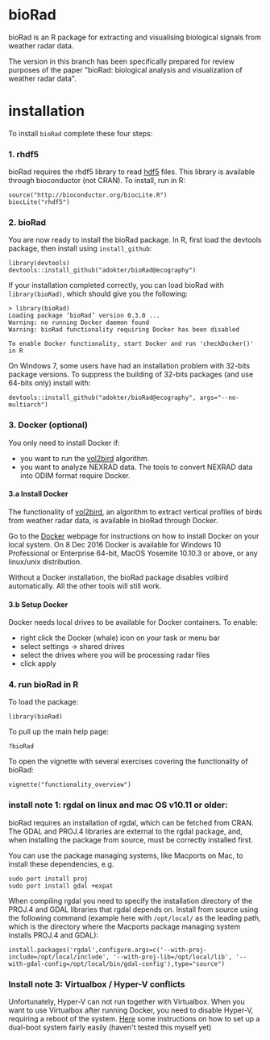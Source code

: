 # bioRad
bioRad is an R package for extracting and visualising biological signals from weather radar data.

The version in this branch has been specifically prepared for review purposes of the paper "bioRad: biological analysis and visualization of weather radar data".

# installation
To install `bioRad` complete these four steps:

### 1. rhdf5
bioRad requires the rhdf5 library to read [hdf5](https://support.hdfgroup.org/HDF5/) files. This library is available through bioconductor (not CRAN). To install, run in R:
``` 
source("http://bioconductor.org/biocLite.R")
biocLite("rhdf5")
```


### 2. bioRad 
You are now ready to install the bioRad package. In R, first load the devtools package, then install using `install_github`:
```
library(devtools)
devtools::install_github("adokter/bioRad@ecography")
```
If your installation completed correctly, you can load bioRad with `library(bioRad)`, which should give you the following:

```
> library(bioRad)
Loading package ‘bioRad’ version 0.3.0 ...
Warning: no running Docker daemon found
Warning: bioRad functionality requiring Docker has been disabled

To enable Docker functionality, start Docker and run 'checkDocker()' in R
```

On Windows 7, some users have had an installation problem with 32-bits package versions. To suppress the building of 32-bits packages (and use 64-bits only) install with:
```
devtools::install_github("adokter/bioRad@ecography", args="--no-multiarch")
```

### 3. Docker (optional)
You only need to install Docker if:
* you want to run the [vol2bird](https://github.com/adokter/vol2bird) algorithm.
* you want to analyze NEXRAD data. The tools to convert NEXRAD data into ODIM format require Docker.

#### 3.a Install Docker
The functionality of [vol2bird](https://github.com/adokter/vol2bird), an algorithm to extract vertical profiles of birds from weather radar data, is available in bioRad through Docker.

Go to the [Docker](https://www.docker.com/) webpage for instructions on how to install Docker on your local system. On 8 Dec 2016 Docker is available for Windows 10 Professional or Enterprise 64-bit, MacOS Yosemite 10.10.3 or above, or any linux/unix distribution.

Without a Docker installation, the bioRad package disables volbird automatically. All the other tools will still work.

#### 3.b Setup Docker
Docker needs local drives to be available for Docker containers. To enable:
* right click the Docker (whale) icon on your task or menu bar
* select settings -> shared drives
* select the drives where you will be processing radar files
* click apply

### 4. run bioRad in R
To load the package:
```
library(bioRad)
```
To pull up the main help page:
```
?bioRad
```
To open the vignette with several exercises covering the functionality of bioRad:
```
vignette("functionality_overview")
```

### install note 1: rgdal on linux and mac OS v10.11 or older:
bioRad requires an installation of rgdal, which can be fetched from CRAN. The GDAL and PROJ.4 libraries are external to the rgdal package, and, when installing the package from source, must be correctly installed first.

You can use the package managing systems, like Macports on Mac, to install these dependencies, e.g.
```
sudo port install proj
sudo port install gdal +expat
```
When compiling rgdal you need to specify the installation directory of the PROJ.4 and GDAL libraries that rgdal depends on. Install from source using the following command (example here with `/opt/local/` as the leading path, which is the directory where the Macports package managing system installs PROJ.4 and GDAL):
```
install.packages('rgdal',configure.args=c('--with-proj-include=/opt/local/include', '--with-proj-lib=/opt/local/lib', '--with-gdal-config=/opt/local/bin/gdal-config'),type="source")
```

### Install note 3: Virtualbox / Hyper-V conflicts
Unfortunately, Hyper-V can not run together with Virtualbox. When you want to use Virtualbox after running Docker, you need to disable Hyper-V, requiring a reboot of the system. [Here](https://marcofranssen.nl/switch-between-hyper-v-and-virtualbox-on-windows/) some instructions on how to set up a dual-boot system fairly easily (haven't tested this myself yet)

